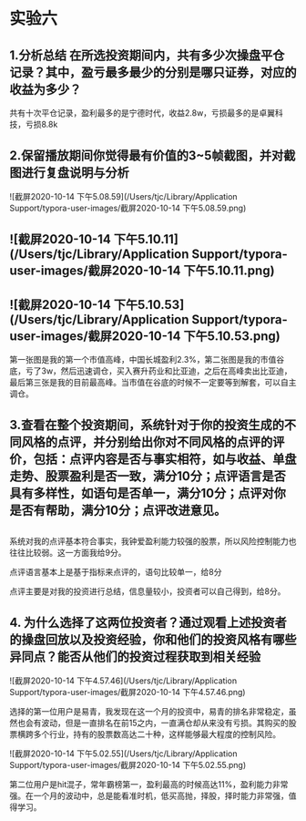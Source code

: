 # 实验六

## 1.分析总结 在所选投资期间内，共有多少次操盘平仓记录？其中，盈亏最多最少的分别是哪只证券，对应的收益为多少？

共有十次平仓记录，盈利最多的是宁德时代，收益2.8w，亏损最多的是卓翼科技，亏损8.8k

## 2.保留播放期间你觉得最有价值的3~5帧截图，并对截图进行复盘说明与分析

![截屏2020-10-14 下午5.08.59](/Users/tjc/Library/Application Support/typora-user-images/截屏2020-10-14 下午5.08.59.png)



## ![截屏2020-10-14 下午5.10.11](/Users/tjc/Library/Application Support/typora-user-images/截屏2020-10-14 下午5.10.11.png)



## ![截屏2020-10-14 下午5.10.53](/Users/tjc/Library/Application Support/typora-user-images/截屏2020-10-14 下午5.10.53.png)

第一张图是我的第一个市值高峰，中国长城盈利2.3%，第二张图是我的市值谷底，亏了3w，然后迅速调仓，买入赛升药业和比亚迪，之后在高峰卖出比亚迪，最后第三张是我的目前最高峰。当市值在谷底的时候不一定要等到解套，可以自主调仓。

## 3.查看在整个投资期间，系统针对于你的投资生成的不同风格的点评，并分别给出你对不同风格的点评的评价，包括：点评内容是否与事实相符，如与收益、单盘走势、股票盈利是否一致，满分10分；点评语言是否具有多样性，如语句是否单一，满分10分；点评对你是否有帮助，满分10分；点评改进意见。

## 

系统对我的点评基本符合事实，我钟爱盈利能力较强的股票，所以风险控制能力也往往比较弱。这一方面我给9分。

点评语言基本上是基于指标来点评的，语句比较单一，给8分

点评主要是对我的投资进行总结，信息量较小，投资者可以自己得到，给8分。

## 4. 为什么选择了这两位投资者？通过观看上述投资者的操盘回放以及投资经验，你和他们的投资风格有哪些异同点？能否从他们的投资过程获取到相关经验



![截屏2020-10-14 下午4.57.46](/Users/tjc/Library/Application Support/typora-user-images/截屏2020-10-14 下午4.57.46.png)

选择的第一位用户是易青，我发现在这一个月的投资中，易青的排名非常稳定，虽然也会有波动，但是一直排名在前15之内，一直满仓却从来没有亏损。其购买的股票横跨多个行业，持有的股票数高达二十种，这样能够最大程度的控制风险。

![截屏2020-10-14 下午5.02.55](/Users/tjc/Library/Application Support/typora-user-images/截屏2020-10-14 下午5.02.55.png)

第二位用户是hit混子，常年霸榜第一，盈利最高的时候高达11%，盈利能力非常强。在一个月的波动中，总是能看准时机，低买高抛，择股，择时能力非常强，值得学习。



